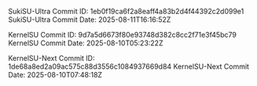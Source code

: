 SukiSU-Ultra Commit ID: 1eb0f19ca6f2a8eaff4a83b2d4f44392c2d099e1
SukiSU-Ultra Commit Date: 2025-08-11T16:16:52Z

KernelSU Commit ID: 9d7a5d6673f80e93748d382c8cc2f71e3f45bc79
KernelSU Commit Date: 2025-08-10T05:23:22Z

KernelSU-Next Commit ID: 1de68a8ed2a09ac575c88d3556c1084937669d84
KernelSU-Next Commit Date: 2025-08-10T07:48:18Z

